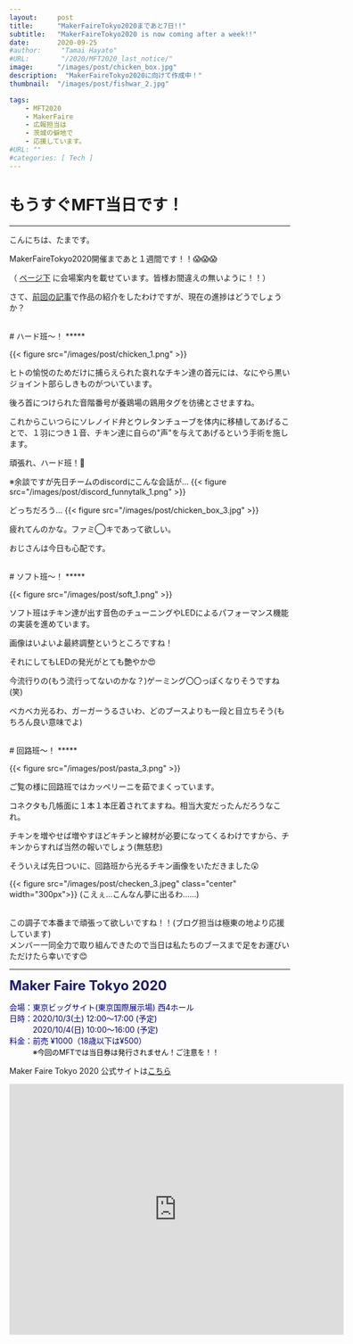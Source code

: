 ```yaml
---
layout:     post
title:      "MakerFaireTokyo2020まであと7日!!"
subtitle:   "MakerFaireTokyo2020 is now coming after a week!!"
date:       2020-09-25
#author:     "Tamai Hayato"
#URL:        "/2020/MFT2020_last_notice/"
image:      "/images/post/chicken_box.jpg"
description:  "MakerFaireTokyo2020に向けて作成中！"
thumbnail:  "/images/post/fishwar_2.jpg"

tags:
    - MFT2020
    - MakerFaire
    - 広報担当は
    - 茨城の僻地で
    - 応援しています。
#URL: ""
#categories: [ Tech ]
---
```


# もうすぐMFT当日です！
*****

こんにちは、たまです。

MakerFaireTokyo2020開催まであと１週間です！！😱😱😱

（ [ページ下](#anchor1) に会場案内を載せています。皆様お間違えの無いように！！）

さて、[前回の記事](/site/post/mft2020_notice_works/)で作品の紹介をしたわけですが、現在の進捗はどうでしょうか？



<br>
# ハード班〜！
*****

{{< figure src="/images/post/chicken_1.png" >}}

ヒトの愉悦のためだけに捕らえられた哀れなチキン達の首元には、なにやら黒いジョイント部らしきものがついています。

後ろ首につけられた音階番号が養鶏場の鶏用タグを彷彿とさせますね。

これからこいつらにソレノイド弁とウレタンチューブを体内に移植してあげることで、１羽につき１音、チキン達に自らの"声"を与えてあげるという手術を施します。

頑張れ、ハード班！💪

※余談ですが先日チームのdiscordにこんな会話が...
{{< figure src="/images/post/discord_funnytalk_1.png" >}}

どっちだろう...
{{< figure src="/images/post/chicken_box_3.jpg" >}}

疲れてんのかな。ファミ◯キであって欲しい。

おじさんは今日も心配です。


<br>
# ソフト班〜！
*****

{{< figure src="/images/post/soft_1.png" >}}

ソフト班はチキン達が出す音色のチューニングやLEDによるパフォーマンス機能の実装を進めています。

画像はいよいよ最終調整というところですね！

それにしてもLEDの発光がとても艶やか😍

今流行りの(もう流行ってないのかな？)ゲーミング〇〇っぽくなりそうですね(笑)

ベカベカ光るわ、ガーガーうるさいわ、どのブースよりも一段と目立ちそう(もちろん良い意味でよ)


<br>
# 回路班〜！
*****

{{< figure src="/images/post/pasta_3.png" >}}

ご覧の様に回路班ではカッペリーニを茹でまくっています。

コネクタも几帳面に１本１本圧着されてますね。相当大変だったんだろうなこれ。

チキンを増やせば増やすほどキチンと線材が必要になってくるわけですから、チキンからすれば当然の報いでしょう(無慈悲)

そういえば先日ついに、回路班から光るチキン画像をいただきました😲

{{< figure src="/images/post/checken_3.jpeg" class="center" width="300px">}}
(こえぇ...こんなん夢に出るわ......)


<br>
この調子で本番まで頑張って欲しいですね！！(ブログ担当は極東の地より応援しています)
<br>
メンバー一同全力で取り組んできたので当日は私たちのブースまで足をお運びいただけたら幸いです😊


*****


<font size="5" style="color: #191970"><strong>Maker Faire Tokyo 2020 </strong></font>

<span style="color: #00008b">
会場：東京ビッグサイト(東京国際展示場) 西4ホール<br>
日時：2020/10/3(土) 12:00～17:00 (予定)<br>
　　　2020/10/4(日) 10:00〜16:00 (予定)<br>
料金：前売 ¥1000（18歳以下は¥500）<br>
　　　<font size="2" style="color: black">※今回のMFTでは当日券は発行されません！ご注意を！！</font><br>
</span>

Maker Faire Tokyo 2020 公式サイトは[こちら](https://makezine.jp/event/mft2020/)

<iframe src="https://www.google.com/maps/embed?pb=!1m18!1m12!1m3!1d3036.252335944826!2d139.79220751082184!3d35.629796762478506!2m3!1f0!2f0!3f0!3m2!1i1024!2i768!4f13.1!3m3!1m2!1s0x601889dc629d1e7b%3A0xa4d1509a76045a01!2z5p2x5Lqs44OT44OD44Kw44K144Kk44OI!5e0!3m2!1sja!2sjp!4v1590041936669!5m2!1sja!2sjp" width="600" height="450" frameborder="0" style="border:0;" allowfullscreen="" aria-hidden="false" tabindex="0"></iframe>
